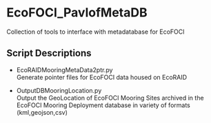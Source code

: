 # EcoFOCI_PavlofMetaDB
Collection of tools to interface with metadatabase for EcoFOCI


## Script Descriptions

- EcoRAIDMooringMetaData2ptr.py   
	 Generate pointer files for EcoFOCI data housed on EcoRAID

- OutputDBMooringLocation.py   
	 Output the GeoLocation of EcoFOCI Mooring Sites archived in the EcoFOCI 
 		Mooring Deployment database in variety of formats (kml,geojson,csv)

